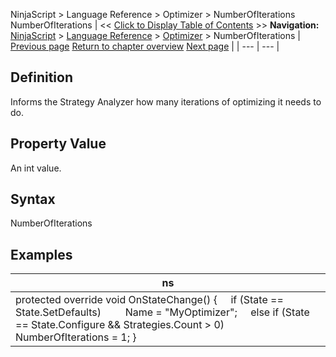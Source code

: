 ﻿
NinjaScript > Language Reference > Optimizer > NumberOfIterations
NumberOfIterations
| << [Click to Display Table of Contents](numberofiterations.md) >> **Navigation:**     [NinjaScript](ninjascript-1.md) > [Language Reference](language_reference_wip-1.md) > [Optimizer](optimizer-1.md) > NumberOfIterations | [Previous page](optimizer-1.md) [Return to chapter overview](optimizer-1.md) [Next page](onoptimize-1.md) |
| --- | --- |
## Definition
Informs the Strategy Analyzer how many iterations of optimizing it needs to do.
 
## Property Value
An int value.
 
## Syntax
NumberOfIterations

## Examples
| ns |
| --- |
| protected override void OnStateChange() {      if (State == State.SetDefaults)          Name = "MyOptimizer";      else if (State == State.Configure && Strategies.Count > 0)          NumberOfIterations = 1; } |
